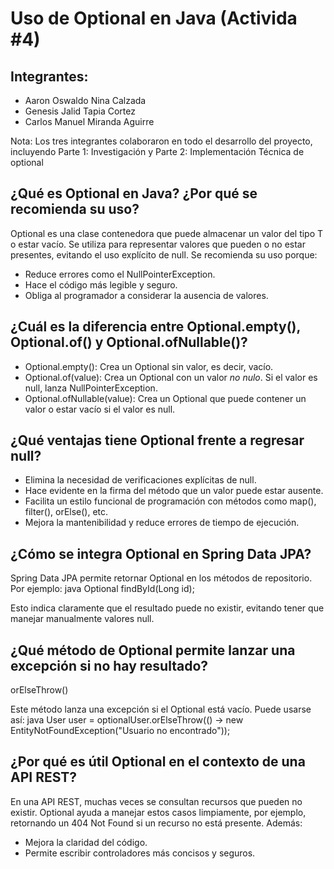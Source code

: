 # Uso de Optional en Java (Activida #4)
## Integrantes:
- Aaron Oswaldo Nina Calzada
- Genesis Jalid Tapia Cortez
- Carlos Manuel Miranda Aguirre

Nota: Los tres integrantes colaboraron en todo el desarrollo del proyecto, incluyendo Parte 1: Investigación y Parte 2: Implementación Técnica de optional

## ¿Qué es Optional en Java? ¿Por qué se recomienda su uso?
Optional<T> es una clase contenedora que puede almacenar un valor del tipo T o estar vacío. Se utiliza para representar valores que pueden o no estar presentes, evitando el uso explícito de null. Se recomienda su uso porque:
- Reduce errores como el NullPointerException.
- Hace el código más legible y seguro.
- Obliga al programador a considerar la ausencia de valores.

## ¿Cuál es la diferencia entre Optional.empty(), Optional.of() y Optional.ofNullable()?
- Optional.empty(): Crea un Optional sin valor, es decir, vacío.
- Optional.of(value): Crea un Optional con un valor *no nulo*. Si el valor es null, lanza NullPointerException.
- Optional.ofNullable(value): Crea un Optional que puede contener un valor o estar vacío si el valor es null.

## ¿Qué ventajas tiene Optional frente a regresar null?
- Elimina la necesidad de verificaciones explícitas de null.
- Hace evidente en la firma del método que un valor puede estar ausente.
- Facilita un estilo funcional de programación con métodos como map(), filter(), orElse(), etc.
- Mejora la mantenibilidad y reduce errores de tiempo de ejecución.

## ¿Cómo se integra Optional en Spring Data JPA?
Spring Data JPA permite retornar Optional en los métodos de repositorio. Por ejemplo:
java
Optional<User> findById(Long id);

Esto indica claramente que el resultado puede no existir, evitando tener que manejar manualmente valores null.

## ¿Qué método de Optional permite lanzar una excepción si no hay resultado?
orElseThrow()

Este método lanza una excepción si el Optional está vacío. Puede usarse así:
java
User user = optionalUser.orElseThrow(() -> new EntityNotFoundException("Usuario no encontrado"));


## ¿Por qué es útil Optional en el contexto de una API REST?
En una API REST, muchas veces se consultan recursos que pueden no existir. Optional ayuda a manejar estos casos limpiamente, por ejemplo, retornando un 404 Not Found si un recurso no está presente. Además:
- Mejora la claridad del código.
- Permite escribir controladores más concisos y seguros.